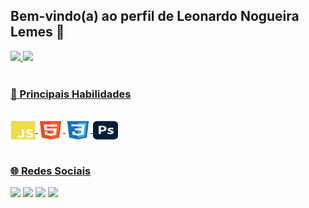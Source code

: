 ## Bem-vindo(a) ao perfil de Leonardo Nogueira Lemes 🦇

<div>
   <a href="https://github.com/leozjn7">
   <img height="180em" src="https://github-readme-stats.vercel.app/api?username=leozjn7&show_icons=true&theme=tokyonight&include_all_commits=true&count_private=true"/>
   <img height="180em" src="https://github-readme-stats.vercel.app/api/top-langs/?username=leozjn7&layout=compact&langs_count=6&theme=tokyonight"/>
</div>

<br>

### 🚀 Principais Habilidades  
<div style="display: inline_block"><br>
  <img align="center" alt="Js" height="30" width="40" src="https://raw.githubusercontent.com/devicons/devicon/master/icons/javascript/javascript-plain.svg">
  <img align="center" alt="HTML" height="30" width="40" src="https://raw.githubusercontent.com/devicons/devicon/master/icons/html5/html5-original.svg">
  <img align="center" alt="CSS" height="30" width="40" src="https://raw.githubusercontent.com/devicons/devicon/master/icons/css3/css3-original.svg">
  <img align="center" alt="Photoshop" height="30" width="40" src="https://raw.githubusercontent.com/devicons/devicon/master/icons/photoshop/photoshop-plain.svg">
</div>

<br>

### 🌐 Redes Sociais  
<div> 
  <a href="https://instagram.com/leozjn7" target="_blank"><img src="https://img.shields.io/badge/-Instagram-%23E4405F?style=for-the-badge&logo=instagram&logoColor=white" target="_blank"></a>
  <a href="mailto:leonogueiralemes@gmail.com"><img src="https://img.shields.io/badge/-Gmail-%23333?style=for-the-badge&logo=gmail&logoColor=white" target="_blank"></a>
  <a href="https://www.linkedin.com/in/leonogueiralemes/" target="_blank"><img src="https://img.shields.io/badge/-LinkedIn-%230077B5?style=for-the-badge&logo=linkedin&logoColor=white" target="_blank"></a>
  <a href="https://discord.com/users/SEU_ID" target="_blank"><img src="https://img.shields.io/badge/-Discord-%237289DA?style=for-the-badge&logo=discord&logoColor=white" target="_blank"></a>
</div>
